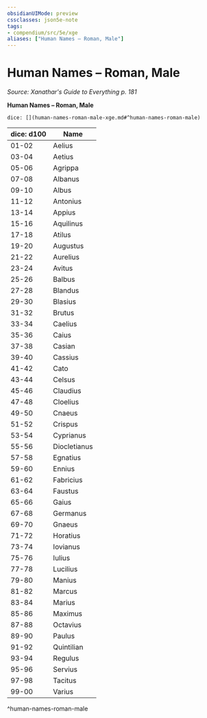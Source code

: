 ```yaml
---
obsidianUIMode: preview
cssclasses: json5e-note
tags:
- compendium/src/5e/xge
aliases: ["Human Names – Roman, Male"]
---
```

# Human Names – Roman, Male
*Source: Xanathar's Guide to Everything p. 181* 

**Human Names – Roman, Male**

`dice: [](human-names-roman-male-xge.md#^human-names-roman-male)`

| dice: d100 | Name |
|------------|------|
| 01-02 | Aelius |
| 03-04 | Aetius |
| 05-06 | Agrippa |
| 07-08 | Albanus |
| 09-10 | Albus |
| 11-12 | Antonius |
| 13-14 | Appius |
| 15-16 | Aquilinus |
| 17-18 | Atilus |
| 19-20 | Augustus |
| 21-22 | Aurelius |
| 23-24 | Avitus |
| 25-26 | Balbus |
| 27-28 | Blandus |
| 29-30 | Blasius |
| 31-32 | Brutus |
| 33-34 | Caelius |
| 35-36 | Caius |
| 37-38 | Casian |
| 39-40 | Cassius |
| 41-42 | Cato |
| 43-44 | Celsus |
| 45-46 | Claudius |
| 47-48 | Cloelius |
| 49-50 | Cnaeus |
| 51-52 | Crispus |
| 53-54 | Cyprianus |
| 55-56 | Diocletianus |
| 57-58 | Egnatius |
| 59-60 | Ennius |
| 61-62 | Fabricius |
| 63-64 | Faustus |
| 65-66 | Gaius |
| 67-68 | Germanus |
| 69-70 | Gnaeus |
| 71-72 | Horatius |
| 73-74 | Iovianus |
| 75-76 | Iulius |
| 77-78 | Lucilius |
| 79-80 | Manius |
| 81-82 | Marcus |
| 83-84 | Marius |
| 85-86 | Maximus |
| 87-88 | Octavius |
| 89-90 | Paulus |
| 91-92 | Quintilian |
| 93-94 | Regulus |
| 95-96 | Servius |
| 97-98 | Tacitus |
| 99-00 | Varius |
^human-names-roman-male